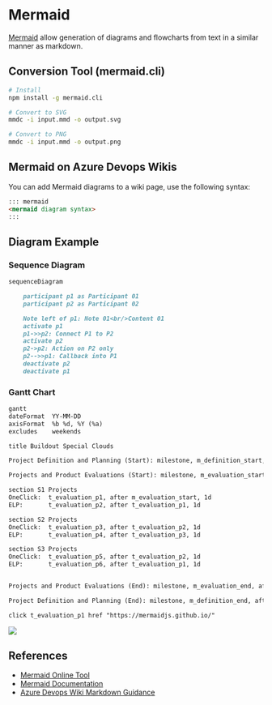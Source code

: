 # Mermaid

[Mermaid](https://mermaidjs.github.io/) allow generation of diagrams and flowcharts from text in a similar manner as markdown.

## Conversion Tool (mermaid.cli)

```sh
# Install
npm install -g mermaid.cli

# Convert to SVG
mmdc -i input.mmd -o output.svg

# Convert to PNG
mmdc -i input.mmd -o output.png
```

## Mermaid on Azure Devops Wikis 

You can add Mermaid diagrams to a wiki page, use the following syntax:

```markdown
::: mermaid
<mermaid diagram syntax>
:::
```

## Diagram Example 

### Sequence Diagram 

```mmd
sequenceDiagram

    participant p1 as Participant 01
    participant p2 as Participant 02

    Note left of p1: Note 01<br/>Content 01
    activate p1
    p1->>p2: Connect P1 to P2
    activate p2
    p2->p2: Action on P2 only
    p2-->>p1: Callback into P1
    deactivate p2
    deactivate p1
```

### Gantt Chart 

```mmd
gantt
dateFormat  YY-MM-DD
axisFormat  %b %d, %Y (%a)
excludes    weekends

title Buildout Special Clouds

Project Definition and Planning (Start): milestone, m_definition_start, 22-01-03, 0d

Projects and Product Evaluations (Start): milestone, m_evaluation_start, after m_definition_start, 0d

section S1 Projects
OneClick:  t_evaluation_p1, after m_evaluation_start, 1d
ELP:       t_evaluation_p2, after t_evaluation_p1, 1d

section S2 Projects
OneClick:  t_evaluation_p3, after t_evaluation_p2, 1d
ELP:       t_evaluation_p4, after t_evaluation_p3, 1d

section S3 Projects
OneClick:  t_evaluation_p5, after t_evaluation_p2, 1d
ELP:       t_evaluation_p6, after t_evaluation_p1, 1d


Projects and Product Evaluations (End): milestone, m_evaluation_end, after t_evaluation_p6, 0d

Project Definition and Planning (End): milestone, m_definition_end, after m_evaluation_end, 0d

click t_evaluation_p1 href "https://mermaidjs.github.io/"
```

![]( ../resources/mermaid_sequence_diagram.svg )

## References

- [Mermaid Online Tool](https://mermaid.live)
- [Mermaid Documentation](https://mermaid-js.github.io/mermaid/#/n00b-gettingStarted)
- [Azure Devops Wiki Markdown Guidance](https://docs.microsoft.com/en-us/azure/devops/project/wiki/wiki-markdown-guidance)
